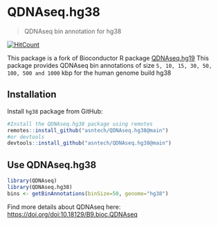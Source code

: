 # QDNAseq.hg38
>QDNAseq bin annotation for hg38

[![HitCount](http://hits.dwyl.io/asntech/QDNAseq.hg38.svg)](http://hits.dwyl.io/asntech/QDNAseq.hg38)

This package is a fork of Bioconductor R package
[QDNAseq.hg19](https://doi.org/doi:10.18129/B9.bioc.QDNAseq.hg19)
This package provides QDNAseq bin annotations of size `5, 10, 15, 30, 50, 100, 500 and 1000` kbp for the human genome build hg38

## Installation

Install `hg38` package from GitHub:

``` r
#Install the QDNAseq.hg38 package using remotes
remotes::install_github("asntech/QDNAseq.hg38@main")
#or devtools
devtools::install_github("asntech/QDNAseq.hg38@main")
```

## Use QDNAseq.hg38

``` r
library(QDNAseq)
library(QDNAseq.hg38)
bins <- getBinAnnotations(binSize=50, genome="hg38")
```

Find more details about QDNAseq here: https://doi.org/doi:10.18129/B9.bioc.QDNAseq